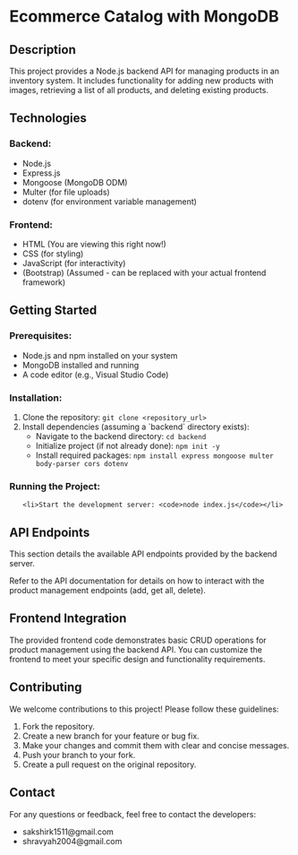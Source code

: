 <!DOCTYPE html>
<html lang="en">
<head>
  <meta charset="UTF-8">
  <meta name="viewport" content="width=device-width, initial-scale=1.0">
 
</head>
<body>
  <h1>Ecommerce Catalog with MongoDB</h1>

  <h2>Description</h2>
  <p>This project provides a Node.js backend API for managing products in an inventory system. It includes functionality for adding new products with images, retrieving a list of all products, and deleting existing products.</p>

  <h2>Technologies</h2>
  <h3>Backend:</h3>
  <ul>
    <li>Node.js</li>
    <li>Express.js</li>
    <li>Mongoose (MongoDB ODM)</li>
    <li>Multer (for file uploads)</li>
    <li>dotenv (for environment variable management)</li>
  </ul>
  <h3>Frontend:</h3>
  <ul>
    <li>HTML (You are viewing this right now!)</li>
    <li>CSS (for styling)</li>
    <li>JavaScript (for interactivity)</li>
    <li>(Bootstrap) (Assumed - can be replaced with your actual frontend framework)</li>
  </ul>

  <h2>Getting Started</h2>

  <h3>Prerequisites:</h3>
  <ul>
    <li>Node.js and npm installed on your system</li>
    <li>MongoDB installed and running</li>
    <li>A code editor (e.g., Visual Studio Code)</li>
  </ul>

  <h3>Installation:</h3>
  <ol>
    <li>Clone the repository: <code>git clone &lt;repository_url&gt;</code></li>
    <li>Install dependencies (assuming a `backend` directory exists):
      <ul>
        <li>Navigate to the backend directory: <code>cd backend</code></li>
        <li>Initialize project (if not already done): <code>npm init -y</code></li>
        <li>Install required packages: <code>npm install express mongoose multer body-parser cors dotenv</code></li>
      </ul>
    </li>
  </ol>

  <h3>Running the Project:</h3>
  <ol>
   
    <li>Start the development server: <code>node index.js</code></li>
  </ol>

  <h2>API Endpoints</h2>

  <p>This section details the available API endpoints provided by the backend server.</p>

  <p>Refer to the API documentation for details on how to interact with the product management endpoints (add, get all, delete).</p>

  <h2>Frontend Integration</h2>

  <p>The provided frontend code demonstrates basic CRUD operations for product management using the backend API. You can customize the frontend to meet your specific design and functionality requirements.</p>

  <h2>Contributing</h2>

  <p>We welcome contributions to this project! Please follow these guidelines:</p>
  <ol>
    <li>Fork the repository.</li>
    <li>Create a new branch for your feature or bug fix.</li>
    <li>Make your changes and commit them with clear and concise messages.</li>
    <li>Push your branch to your fork.</li>
    <li>Create a pull request on the original repository.</li>
  </ol>

  <h2>Contact</h2>

  <p>For any questions or feedback, feel free to contact the developers:</p>
  <ul>
    <li>sakshirk1511@gmail.com</li>
    <li>shravyah2004@gmail.com</li>
  </ul>
</body>
</html>
